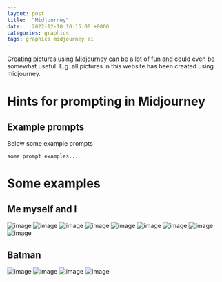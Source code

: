 ```yaml
---
layout: post
title:  "Midjourney"
date:   2022-12-10 10:15:00 +0000
categories: graphics
tags: graphics midjourney ai
---
```

Creating pictures using Midjourney can be a lot of fun and could even be somewhat useful. E.g. all pictures in this website has been created using midjourney.

# Hints for prompting in Midjourney
## Example prompts
Below some example prompts
```
some prompt examples...
```

# Some examples
## Me myself and I
![image](https://cdn.midjourney.com/be41c889-3dd6-43b3-b7a7-182b1abb7c22/grid_0.png)
![image](https://cdn.midjourney.com/854da033-06ff-4640-af4b-52aa1393a9b7/grid_0.png)
![image](https://cdn.midjourney.com/f3319201-64db-4d91-8221-cf0c6f66c44e/grid_0.png)
![image](https://cdn.midjourney.com/c2e6c429-0f7f-4bca-b1e1-23365d1785d8/grid_0.png)
![image](https://cdn.midjourney.com/ced968ad-2842-433c-b9ff-88e7a6e1583c/grid_0.png)
![image](https://cdn.midjourney.com/9b5ab857-7fda-49bd-b5dc-33ff0989dc19/grid_0.png)
![image](https://cdn.midjourney.com/cc47c65b-6fc0-4ea0-ad4a-0e46588c88c2/grid_0.png)
![image](https://cdn.midjourney.com/5bd1c8e8-bbf0-4d98-8515-54225528aef0/grid_0.png)
![image](https://cdn.midjourney.com/54d5dbe9-382b-4adb-a35a-3b1c39324a38/grid_0.png)

## Batman
![image](https://cdn.midjourney.com/b92185f4-2580-4566-b19e-348a15b8e9f7/grid_0.png)
![image](https://cdn.midjourney.com/492becae-eebc-44da-9bf6-b8a6475e7ddd/grid_0.png)
![image](https://cdn.midjourney.com/5484fe26-8952-4abb-bcb0-09d22a28dfbc/grid_0.png)
![image](https://cdn.midjourney.com/8671a6d5-a1ff-43ae-a584-e0d06e5aeb7c/grid_0.png)